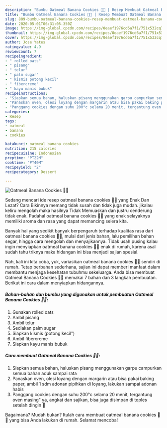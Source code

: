 ```yaml
---
description: "Bumbu Oatmeal Banana Cookies 🍪🍪 | Resep Membuat Oatmeal Banana Cookies 🍪🍪 Yang Enak Dan Mudah"
title: "Bumbu Oatmeal Banana Cookies 🍪🍪 | Resep Membuat Oatmeal Banana Cookies 🍪🍪 Yang Enak Dan Mudah"
slug: 809-bumbu-oatmeal-banana-cookies-resep-membuat-oatmeal-banana-cookies-yang-enak-dan-mudah
date: 2020-05-01T06:31:05.350Z
image: https://img-global.cpcdn.com/recipes/0eaef1976cd6a7f1/751x532cq70/oatmeal-banana-cookies-🍪🍪-foto-resep-utama.jpg
thumbnail: https://img-global.cpcdn.com/recipes/0eaef1976cd6a7f1/751x532cq70/oatmeal-banana-cookies-🍪🍪-foto-resep-utama.jpg
cover: https://img-global.cpcdn.com/recipes/0eaef1976cd6a7f1/751x532cq70/oatmeal-banana-cookies-🍪🍪-foto-resep-utama.jpg
author: Jose Yates
ratingvalue: 4.9
reviewcount: 7
recipeingredient:
- " rolled oats"
- " pisang"
- " telur"
- " palm sugar"
- " kismis potong kecil"
- " fibercreme"
- " kayu manis bubuk"
recipeinstructions:
- "Siapkan semua bahan, haluskan pisang menggunakan garpu campurkan semua bahan aduk sampai rata"
- "Panaskan oven, olesi loyang dengan margarin atau bisa pakai baking paper, ambil 1 sdm adonan pipihkan di loyang, lakukan sampai adonan habis"
- "Panggang cookies dengan suhu 200°c selama 20 menit, tergantung oven masing&#34; ya, angkat dan sajikan, bisa juga disimpan di toples setelah dingin 🤗"
categories:
- Resep
tags:
- oatmeal
- banana
- cookies

katakunci: oatmeal banana cookies 
nutrition: 215 calories
recipecuisine: Indonesian
preptime: "PT22M"
cooktime: "PT40M"
recipeyield: "2"
recipecategory: Dessert

---
```



![Oatmeal Banana Cookies 🍪🍪](https://img-global.cpcdn.com/recipes/0eaef1976cd6a7f1/751x532cq70/oatmeal-banana-cookies-🍪🍪-foto-resep-utama.jpg)

Sedang mencari ide resep oatmeal banana cookies 🍪🍪 yang Enak Dan Lezat? Cara Bikinnya memang tidak susah dan tidak juga mudah. jikalau keliru mengolah maka hasilnya Tidak Memuaskan dan justru cenderung tidak enak. Padahal oatmeal banana cookies 🍪🍪 yang enak selayaknya memiliki aroma dan rasa yang dapat memancing selera kita.

Banyak hal yang sedikit banyak berpengaruh terhadap kualitas rasa dari oatmeal banana cookies 🍪🍪, mulai dari jenis bahan, lalu pemilihan bahan segar, hingga cara mengolah dan menyajikannya. Tidak usah pusing kalau ingin menyiapkan oatmeal banana cookies 🍪🍪 enak di rumah, karena asal sudah tahu triknya maka hidangan ini bisa menjadi sajian spesial.




Nah, kali ini kita coba, yuk, variasikan oatmeal banana cookies 🍪🍪 sendiri di rumah. Tetap berbahan sederhana, sajian ini dapat memberi manfaat dalam membantu menjaga kesehatan tubuhmu sekeluarga. Anda bisa membuat Oatmeal Banana Cookies 🍪🍪 memakai 7 bahan dan 3 langkah pembuatan. Berikut ini cara dalam menyiapkan hidangannya.

<!--inarticleads1-->

##### Bahan-bahan dan bumbu yang digunakan untuk pembuatan Oatmeal Banana Cookies 🍪🍪:

1. Gunakan  rolled oats
1. Ambil  pisang
1. Ambil  telur
1. Sediakan  palm sugar
1. Siapkan  kismis (potong kecil&#34;)
1. Ambil  fibercreme
1. Siapkan  kayu manis bubuk




<!--inarticleads2-->

##### Cara membuat Oatmeal Banana Cookies 🍪🍪:

1. Siapkan semua bahan, haluskan pisang menggunakan garpu campurkan semua bahan aduk sampai rata
1. Panaskan oven, olesi loyang dengan margarin atau bisa pakai baking paper, ambil 1 sdm adonan pipihkan di loyang, lakukan sampai adonan habis
1. Panggang cookies dengan suhu 200°c selama 20 menit, tergantung oven masing&#34; ya, angkat dan sajikan, bisa juga disimpan di toples setelah dingin 🤗




Bagaimana? Mudah bukan? Itulah cara membuat oatmeal banana cookies 🍪🍪 yang bisa Anda lakukan di rumah. Selamat mencoba!

